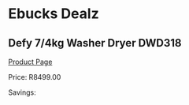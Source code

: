 
# Ebucks Dealz
## Defy 7/4kg Washer Dryer DWD318
[Product Page](https://www.ebucks.com/web/shop/productSelected.do?prodId=973433496&catId=704981826)

Price: R8499.00

Savings: 


	